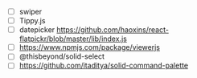 -   [ ] swiper
-   [ ] Tippy.js
-   [ ] datepicker https://github.com/haoxins/react-flatpickr/blob/master/lib/index.js
-   [ ] https://www.npmjs.com/package/viewerjs
-   [ ] @thisbeyond/solid-select
-   [ ] https://github.com/itaditya/solid-command-palette
